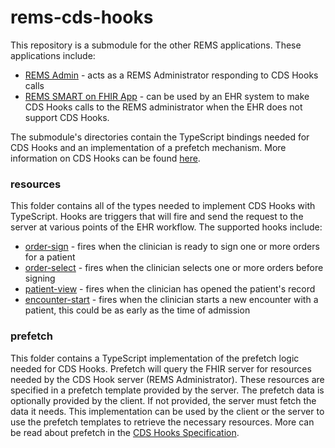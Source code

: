 # rems-cds-hooks
This repository is a submodule for the other REMS applications. These applications include:

* [REMS Admin](https://github.com/mcode/rems-admin) - acts as a REMS Administrator responding to CDS Hooks calls
* [REMS SMART on FHIR App](https://github.com/mcode/rems-smart-on-fhir) - can be used by an EHR system to make CDS Hooks calls to the REMS administrator when the EHR does not support CDS Hooks.

The submodule's directories contain the TypeScript bindings needed for CDS Hooks and an implementation of a prefetch mechanism. More information on CDS Hooks can be found [here](https://cds-hooks.org/specification/current/).

### resources
This folder contains all of the types needed to implement CDS Hooks with TypeScript. Hooks are triggers that will fire and send the request to the server at various points of the EHR workflow. The supported hooks include:

* [order-sign](https://cds-hooks.org/hooks/order-sign/) - fires when the clinician is ready to sign one or more orders for a patient
* [order-select](https://cds-hooks.org/hooks/order-select/) - fires when the clinician selects one or more orders before signing
* [patient-view](https://cds-hooks.org/hooks/patient-view/) - fires when the clinician has opened the patient's record
* [encounter-start](https://cds-hooks.org/hooks/encounter-start/) - fires when the clinician starts a new encounter with a patient, this could be as early as the time of admission

### prefetch
This folder contains a TypeScript implementation of the prefetch logic needed for CDS Hooks. Prefetch will query the FHIR server for resources needed by the CDS Hook server (REMS Administrator). These resources are specified in a prefetch template provided by the server. The prefetch data is optionally provided by the client. If not provided, the server must fetch the data it needs. This implementation can be used by the client or the server to use the prefetch templates to retrieve the necessary resources. More can be read about prefetch in the [CDS Hooks Specification](https://cds-hooks.org/specification/current/#providing-fhir-resources-to-a-cds-service).